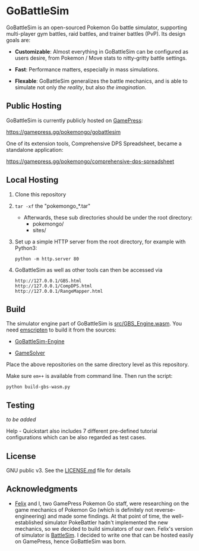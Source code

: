 # GoBattleSim

GoBattleSim is an open-sourced Pokemon Go battle simulator, supporting multi-player gym battles, raid battles, and trainer battles (PvP). Its design goals are:
 
 - **Customizable**: Almost everything in GoBattleSim can be configured as users desire, from Pokemon / Move stats to nitty-gritty battle settings.

 - **Fast**: Performance matters, especially in mass simulations.

 - **Flexable**: GoBattleSim generalizes the battle mechanics, and is able to simulate not only *the reality*, but also *the imagination*.

## Public Hosting

GoBattleSim is currently publicly hosted on [GamePress](https://gamepress.gg/):

https://gamepress.gg/pokemongo/gobattlesim

One of its extension tools, Comprehensive DPS Spreadsheet, became a standalone application:

https://gamepress.gg/pokemongo/comprehensive-dps-spreadsheet


## Local Hosting

1. Clone this repository

2. `tar -xf` the "pokemongo_*.tar"

    - Afterwards, these sub directories should be under the root directory:
        - pokemongo/
        - sites/

3. Set up a simple HTTP server from the root directory, for example with Python3:

    ```
    python -m http.server 80
    ```

4. GoBattleSim as well as other tools can then be accessed via

    ```
    http://127.0.0.1/GBS.html
    http://127.0.0.1/CompDPS.html
    http://127.0.0.1/RangeMapper.html
    ```

## Build

The simulator engine part of GoBattleSim is [src/GBS_Engine.wasm](./src/GBS_Engine.wasm). You need [emscripten](https://emscripten.org/) to build it from the sources:

- [GoBattleSim-Engine](https://github.com/biowpn/GoBattleSim-Engine.git)

- [GameSolver](https://github.com/biowpn/GameSolver.git)

Place the above repositories on the same directory level as this repository.

Make sure `em++` is available from command line. Then run the script:

```
python build-gbs-wasm.py
```

## Testing

*to be added*

Help - Quickstart also includes 7 different pre-defined tutorial configurations which can be also regarded as test cases.

## License

GNU public v3. See the [LICENSE.md](LICENSE.md) file for details

## Acknowledgments

* [Felix](https://github.com/doublefelix921) and I, two GamePress Pokemon Go staff, were researching on the game mechanics of Pokemon Go (which is definitely not reverse-engineering) and made some findings. At that point of time, the well-established simulator PokeBattler hadn't implemented the new mechanics, so we decided to build simulators of our own. Felix's version of simulator is [BattleSim](https://github.com/doublefelix921/battlesim). I decided to write one that can be hosted easily on GamePress, hence GoBattleSim was born.
